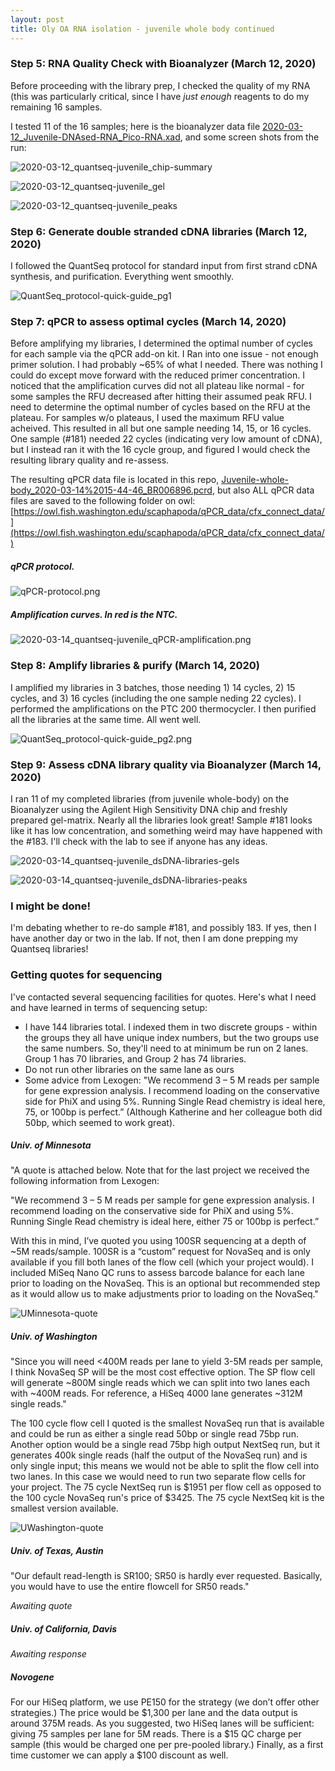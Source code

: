 ```yaml
---
layout: post
title: Oly OA RNA isolation - juvenile whole body continued
--- 
```


### Step 5: RNA Quality Check with Bioanalyzer (March 12, 2020)  

Before proceeding with the library prep, I checked the quality of my RNA (this was particularly critical, since I have _just enough_ reagents to do my remaining 16 samples.  

I tested 11 of the 16 samples; here is the bioanalyzer data file [2020-03-12_Juvenile-DNAsed-RNA_Pico-RNA.xad](https://github.com/fish546-2018/laura-quantseq/blob/master/data/library-prep/2020-03-12_Juvenile-DNAsed-RNA_Pico-RNA.xad), and some screen shots from the run: 

![2020-03-12_quantseq-juvenile_chip-summary](https://github.com/fish546-2018/laura-quantseq/blob/master/notebooks/screen-shots/2020-03-12_quantseq-juvenile_chip-summary.PNG?raw=true)

![2020-03-12_quantseq-juvenile_gel](https://github.com/fish546-2018/laura-quantseq/blob/master/notebooks/screen-shots/2020-03-12_quantseq-juvenile_gel.PNG?raw=true) 

![2020-03-12_quantseq-juvenile_peaks](https://github.com/fish546-2018/laura-quantseq/blob/master/notebooks/screen-shots/2020-03-12_quantseq-juvenile_peaks.PNG?raw=true) 

### Step 6: Generate double stranded cDNA libraries (March 12, 2020)  

I followed the QuantSeq protocol for standard input from first strand cDNA synthesis, and purification.  Everything went smoothly.   

![QuantSeq_protocol-quick-guide_pg1](https://github.com/fish546-2018/laura-quantseq/blob/master/references/QuantSeq_protocol-quick-guide_pg1.png?raw=true)

### Step 7: qPCR to assess optimal cycles (March 14, 2020)  

Before amplifying my libraries, I determined the optimal number of cycles for each sample via the qPCR add-on kit. I Ran into one issue - not enough primer solution. I had probably ~65% of what I needed. There was nothing I could do except move forward with the reduced primer concentration. I noticed that the amplification curves did not all plateau like normal - for some samples the RFU decreased after hitting their assumed peak RFU. I need to determine the optimal number of cycles based on the RFU at the plateau. For samples w/o plateaus, I used the maximum RFU value acheived.  This resulted in all but one sample needing 14, 15, or 16 cycles. One sample (#181) needed 22 cycles (indicating very low amount of cDNA), but I instead ran it with the 16 cycle group, and figured I would check the resulting library quality and re-assess. 

The resulting qPCR data file is located in this repo, [Juvenile-whole-body_2020-03-14%2015-44-46_BR006896.pcrd](https://github.com/fish546-2018/laura-quantseq/blob/master/data/library-prep/Juvenile-whole-body_2020-03-14%2015-44-46_BR006896.pcrd), but also ALL qPCR data files are saved to the following folder on owl:  [https://owl.fish.washington.edu/scaphapoda/qPCR_data/cfx_connect_data/](https://owl.fish.washington.edu/scaphapoda/qPCR_data/cfx_connect_data/)  

##### qPCR protocol. 
![qPCR-protocol.png](https://github.com/fish546-2018/laura-quantseq/blob/master/notebooks/screen-shots/qPCR-protocol.png?raw=true)

##### Amplification curves. In red is the NTC. 
![2020-03-14_quantseq-juvenile_qPCR-amplification.png](https://github.com/fish546-2018/laura-quantseq/blob/master/notebooks/screen-shots/2020-03-14_quantseq-juvenile_qPCR-amplification.png?raw=true)  

### Step 8: Amplify libraries & purify (March 14, 2020)  

I amplified my libraries in 3 batches, those needing 1) 14 cycles, 2) 15 cycles, and 3) 16 cycles (including the one sample neding 22 cycles). I performed the amplifications on the PTC 200 thermocycler. I then purified all the libraries at the same time.  All went well. 

![QuantSeq_protocol-quick-guide_pg2.png](https://github.com/fish546-2018/laura-quantseq/blob/master/references/QuantSeq_protocol-quick-guide_pg2.png?raw=true)

### Step 9: Assess cDNA library quality via Bioanalyzer (March 14, 2020)  

I ran 11 of my completed libraries (from juvenile whole-body) on the Bioanalyzer using the Agilent High Sensitivity DNA chip and freshly prepared gel-matrix. Nearly all the libraries look great! Sample #181 looks like it has low concentration, and something weird may have happened with the #183. I'll check with the lab to see if anyone has any ideas.  

![2020-03-14_quantseq-juvenile_dsDNA-libraries-gels](https://github.com/fish546-2018/laura-quantseq/blob/master/notebooks/screen-shots/2020-03-14_quantseq-juvenile_dsDNA-libraries-gels.PNG?raw=true) 

![2020-03-14_quantseq-juvenile_dsDNA-libraries-peaks](https://github.com/fish546-2018/laura-quantseq/blob/master/notebooks/screen-shots/2020-03-14_quantseq-juvenile_dsDNA-libraries-peaks.PNG?raw=true)

### I might be done! 

I'm debating whether to re-do sample #181, and possibly 183. If yes, then I have another day or two in the lab. If not, then I am done prepping my Quantseq libraries! 

### Getting quotes for sequencing  

I've contacted several sequencing facilities for quotes. Here's what I need and have learned in terms of sequencing setup:

  - I have 144 libraries total. I indexed them in two discrete groups - within the groups they all have unique index numbers, but the two groups use the same numbers. So, they'll need to at minimum be run on 2 lanes. Group 1 has 70 libraries, and Group 2 has 74 libraries. 
  - Do not run other libraries on the same lane as ours 
  - Some advice from Lexogen: "We recommend 3 – 5 M reads per sample for gene expression analysis. I recommend loading on the conservative side for PhiX and using 5%. Running Single Read chemistry is ideal here, 75, or 100bp is perfect.”  (Although Katherine and her colleague both did 50bp, which seemed to work great).  
  
##### Univ. of Minnesota 

 "A quote is attached below. Note that for the last project we received the following information from Lexogen:

"We recommend 3 – 5 M reads per sample for gene expression analysis. I recommend loading on the conservative side for PhiX and using 5%. Running Single Read chemistry is ideal here, either 75 or 100bp is perfect.”

With this in mind, I’ve quoted you using 100SR sequencing at a depth of ~5M reads/sample. 100SR is a “custom” request for NovaSeq and is only available if you fill both lanes of the flow cell (which your project would). I included MiSeq Nano QC runs to assess barcode balance for each lane prior to loading on the NovaSeq. This is an optional but recommended step as it would allow us to make adjustments prior to loading on the NovaSeq."

![UMinnesota-quote](https://github.com/fish546-2018/laura-quantseq/blob/master/notebooks/screen-shots/UMinnesota-quote.png?raw=true)

##### Univ. of Washington 

"Since you will need <400M reads per lane to yield 3-5M reads per sample, I think NovaSeq SP will be the most cost effective option. The SP flow cell will generate ~800M single reads which we can split into two lanes each with ~400M reads. For reference, a HiSeq 4000 lane generates ~312M single reads."

The 100 cycle flow cell I quoted is the smallest NovaSeq run that is available and could be run as either a single read 50bp or single read 75bp run.  Another option would be a single read 75bp high output NextSeq run, but it generates 400k single reads  (half the output of the NovaSeq run) and is only single input; this means we would not be able to split the flow cell into two lanes. In this case we would need to run two separate flow cells for your project. The 75 cycle NextSeq run is $1951 per flow cell as opposed to the 100 cycle NovaSeq run's price of $3425. The 75 cycle NextSeq kit is the smallest version available.

![UWashington-quote](https://github.com/fish546-2018/laura-quantseq/blob/master/notebooks/screen-shots/UWashington-quote.png?raw=true)

##### Univ. of Texas, Austin 

"Our default read-length is SR100; SR50 is hardly ever requested.  Basically, you would have to use the entire flowcell for SR50 reads."

_Awaiting quote_

##### Univ. of California, Davis 

_Awaiting response_

##### Novogene

For our HiSeq platform, we use PE150 for the strategy (we don’t offer other strategies.) The price would be $1,300 per lane and the data output is around 375M reads. As you suggested, two HiSeq lanes will be sufficient: giving 75 samples per lane for 5M reads. There is a $15 QC charge per sample (this would be charged one per pre-pooled library.) Finally, as a first time customer we can apply a $100 discount as well.
